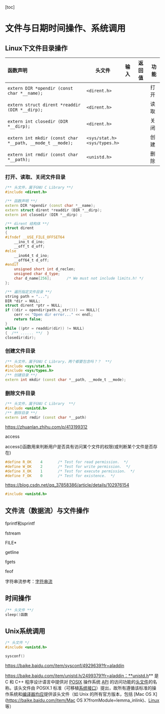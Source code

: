 [toc]

# 文件与日期时间操作、系统调用

## Linux下文件目录操作

| 函数声明                                                  | 头文件                             | 输入 | 返回值 | 功能 |
| :-------------------------------------------------------- | ---------------------------------- | ---- | ------ | ---- |
| `extern DIR *opendir (const char *__name);`               | `<dirent.h> `                      |      |        | 打开 |
| `extern struct dirent *readdir (DIR *__dirp);`            | `<dirent.h> `                      |      |        | 读取 |
| `extern int closedir (DIR *__dirp);`                      | `<dirent.h> `                      |      |        | 关闭 |
| `extern int mkdir (const char *__path, __mode_t __mode);` | `<sys/stat.h>`<br/>`<sys/types.h>` |      |        | 创建 |
| `extern int rmdir (const char *__path);`                  | `<unistd.h>`                       |      |        | 删除 |

### 打开、读取、关闭文件目录

```c++
/** 头文件，属于GNU C Library **/
#include <dirent.h>

/** 函数声明 **/
extern DIR *opendir (const char *__name);
extern struct dirent *readdir (DIR *__dirp);
extern int closedir (DIR *__dirp) ;

/** dirent 结构体 **/
struct dirent
{
#ifndef __USE_FILE_OFFSET64
    __ino_t d_ino;
    __off_t d_off;
#else
    __ino64_t d_ino;
    __off64_t d_off;
#endif
    unsigned short int d_reclen;
    unsigned char d_type;
    char d_name[256];		/* We must not include limits.h! */
};

/** 遍历指定文件目录 **/
string path = "...";
DIR *dir = NULL;
struct dirent *ptr = NULL;
if ((dir = opendir(path.c_str())) == NULL){
    cerr << "Open dir error..." << endl;
    return false;
}
while ((ptr = readdir(dir)) != NULL) 
{  /** ...... **/  }
closedir(dir);
```

### 创建文件目录

```C++
/** 头文件，属于GNU C Library，两个都要包含吗？？  **/
#include <sys/stat.h>
#include <sys/types.h>
/** 创建目录 **/
extern int mkdir (const char *__path, __mode_t __mode);
```

### 删除文件目录

```C++
/** 头文件，属于GNU C Library  **/
#include <unistd.h>
/** 删除目录 **/
extern int rmdir (const char *__path)
```

https://zhuanlan.zhihu.com/p/413199312





access

access()函数用来判断用户是否具有访问某个文件的权限(或判断某个文件是否存在)

```C++
#define	R_OK	4		/* Test for read permission.  */
#define	W_OK	2		/* Test for write permission.  */
#define	X_OK	1		/* Test for execute permission.  */
#define	F_OK	0		/* Test for existence.  */
```

https://blog.csdn.net/qq_37858386/article/details/102976154

```C++
#include <unistd.h> 
```

## 文件流（数据流）与文件操作

fprintf和sprintf

fstream

FILE*

getline

fgets

feof

字符串流参考：[字符串流](./数据类型与函数#字符串流)

## 时间操作

```C++
/** 头文件 **/
sleep()函数
```

## Unix系统调用

```C++
/* 头文件 */
#include <unistd.h>

sysconf()
```

https://baike.baidu.com/item/sysconf/4929639?fr=aladdin

https://baike.baidu.com/item/unistd.h/2499379?fr=aladdin：**unistd.h** 是 C 和 C++ 程序设计语言中提供对 [POSIX](https://baike.baidu.com/item/POSIX?fromModule=lemma_inlink) 操作系统 [API](https://baike.baidu.com/item/API?fromModule=lemma_inlink) 的访问功能的[头文件](https://baike.baidu.com/item/头文件/10978258?fromModule=lemma_inlink)的名称。该头文件由 POSIX.1 标准（可移植[系统接口](https://baike.baidu.com/item/系统接口/56363892?fromModule=lemma_inlink)）提出，故所有遵循该标准的操作系统和[编译器](https://baike.baidu.com/item/编译器/8853067?fromModule=lemma_inlink)[均应](https://baike.baidu.com/item/均应/23111305?fromModule=lemma_inlink)提供该头文件（如 Unix 的所有官方版本，包括 [Mac OS X](https://baike.baidu.com/item/Mac OS X?fromModule=lemma_inlink)、[Linux](https://baike.baidu.com/item/Linux?fromModule=lemma_inlink) 等）
